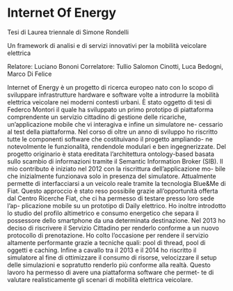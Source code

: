 Internet Of Energy
==================

Tesi di Laurea triennale di Simone Rondelli

Un framework di analisi e di servizi innovativi per la mobilità veicolare elettrica

Relatore: Luciano Bononi
Correlatore: Tullio Salomon Cinotti, Luca Bedogni, Marco Di Felice

Internet of Energy è un progetto di ricerca europeo nato con lo scopo di
sviluppare infrastrutture hardware e software volte a introdurre la mobilità
elettrica veicolare nei moderni contesti urbani.
È stato oggetto di tesi di Federco Montori il quale ha sviluppato un primo
prototipo di piattaforma comprendente un servizio cittadino di gestione delle
ricariche, un’applicazione mobile che vi interagiva e infine un simulatore ne-
cessario al test della piattaforma. Nel corso di oltre un anno di sviluppo ho
riscritto tutte le componenti software che costituivano il progetto ampliando-
ne notevolmente le funzionalità, rendendole modulari e ben ingegnerizzate.
Del progetto originario è stata ereditata l’architettura ontology-based basata
sullo scambio di informazioni tramite il Semantic Information Broker (SIB).
Il mio contributo è iniziato nel 2012 con la riscrittura dell’applicazione mo-
bile che inizialmente funzionava solo in presenza del simulatore. Attualmente
permette di interfacciarsi a un veicolo reale tramite la tecnologia Blue&Me
di Fiat. Questo approccio è stato reso possibile grazie all’opportunità offerta
dal Centro Ricerche Fiat, che ci ha permesso di testare presso loro sede l’ap-
plicazione mobile su un prototipo di Daily elettrico. Ho inoltre introdotto lo
studio del profilo altimetrico e consumo energetico che separa il possessore
dello smartphone da una determinata destinazione.
Nel 2013 ho deciso di riscrivere il Servizio Cittadino per renderlo conforme
a un nuovo protocollo di prenotazione. Ho colto l’occasione per rendere il
servizio altamente performante grazie a tecniche quali: pool di thread, pool
di oggetti e caching.
Infine a cavallo tra il 2013 e il 2014 ho riscritto il simulatore al fine
di ottimizzare il consumo di risorse, velocizzare il setup delle simulazioni
e sopratutto renderlo più conforme alla realtà.
Questo lavoro ha permesso di avere una piattaforma software che permet-
te di valutare realisticamente gli scenari di mobilità elettrica veicolare.



